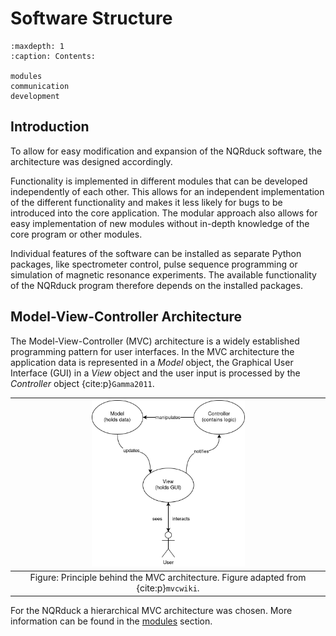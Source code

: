 # Software Structure

```{toctree}
:maxdepth: 1
:caption: Contents:

modules
communication
development
```

## Introduction

To allow for easy modification and expansion of the NQRduck software, the architecture was designed accordingly. 

Functionality is implemented in different modules that can be developed independently of each other. This allows for an independent implementation of the different functionality and makes it less likely for bugs to be  introduced into the core application. The  modular approach also allows for easy implementation of new modules  without in-depth knowledge of the core program or other modules. 

Individual features of the software can be installed as separate Python packages, like spectrometer control, pulse sequence programming or simulation of magnetic resonance experiments. The available functionality of the NQRduck program therefore depends on the installed packages.

## Model-View-Controller Architecture

The Model-View-Controller (MVC) architecture is a widely established programming pattern for user interfaces. In the MVC architecture the application data is represented in a *Model* object, the Graphical User Interface (GUI) in a *View* object and the user input is processed by the *Controller* object {cite:p}`Gamma2011`. 

| <img src="../_static/software/mvc_principle.png" width=50%> |
|:--:| 
|Figure: Principle behind the MVC architecture. Figure adapted from {cite:p}`mvcwiki`.|

For the NQRduck a hierarchical MVC architecture was chosen. More information can be found in the [modules](modules.md) section.